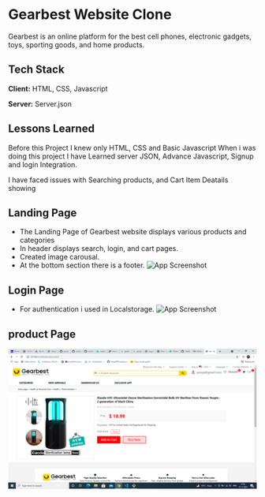 
# Gearbest Website Clone

Gearbest is an online platform for the best cell phones, electronic gadgets, toys, sporting goods,
and home products.


## Tech Stack

**Client:** HTML, CSS, Javascript

**Server:** Server.json



## Lessons Learned

Before this Project I knew only HTML, CSS and Basic Javascript When i was doing this project 
I have Learned server JSON, Advance Javascript, Signup and login Integration.


I have faced issues with Searching products, and Cart Item Deatails showing

## Landing Page

- The Landing Page of Gearbest website displays various products and categories
- In header displays search, login, and cart pages.
- Created image carousal.
- At the bottom section there is a footer.
![App Screenshot](https://raw.githubusercontent.com/masai-course/pooja_fw11_327/master/unit-3/Project/gearbest/Source/homepage.png)


## Login Page
- For authentication i used in Localstorage.
![App Screenshot](https://raw.githubusercontent.com/masai-course/pooja_fw11_327/master/unit-3/Project/gearbest/Source/loginpage.png)


## product Page

![App Screenshot](https://github.com/Pooja9783/gearbest/blob/main/Source/Product.png)
